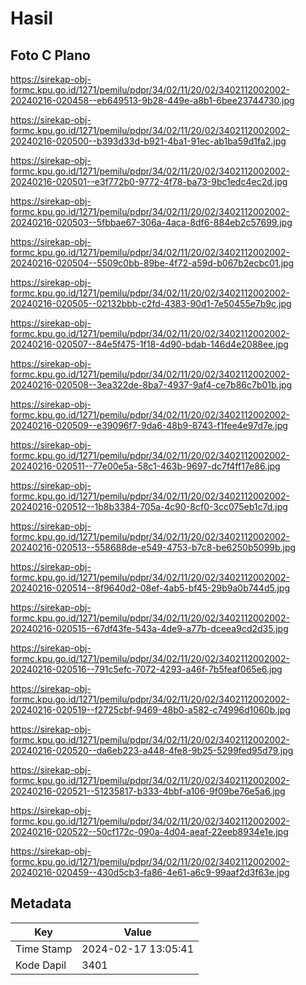 # Hasil

## Foto C Plano

https://sirekap-obj-formc.kpu.go.id/1271/pemilu/pdpr/34/02/11/20/02/3402112002002-20240216-020458--eb649513-9b28-449e-a8b1-6bee23744730.jpg

https://sirekap-obj-formc.kpu.go.id/1271/pemilu/pdpr/34/02/11/20/02/3402112002002-20240216-020500--b393d33d-b921-4ba1-91ec-ab1ba59d1fa2.jpg

https://sirekap-obj-formc.kpu.go.id/1271/pemilu/pdpr/34/02/11/20/02/3402112002002-20240216-020501--e3f772b0-9772-4f78-ba73-9bc1edc4ec2d.jpg

https://sirekap-obj-formc.kpu.go.id/1271/pemilu/pdpr/34/02/11/20/02/3402112002002-20240216-020503--5fbbae67-306a-4aca-8df6-884eb2c57699.jpg

https://sirekap-obj-formc.kpu.go.id/1271/pemilu/pdpr/34/02/11/20/02/3402112002002-20240216-020504--5509c0bb-89be-4f72-a59d-b067b2ecbc01.jpg

https://sirekap-obj-formc.kpu.go.id/1271/pemilu/pdpr/34/02/11/20/02/3402112002002-20240216-020505--02132bbb-c2fd-4383-90d1-7e50455e7b9c.jpg

https://sirekap-obj-formc.kpu.go.id/1271/pemilu/pdpr/34/02/11/20/02/3402112002002-20240216-020507--84e5f475-1f18-4d90-bdab-146d4e2088ee.jpg

https://sirekap-obj-formc.kpu.go.id/1271/pemilu/pdpr/34/02/11/20/02/3402112002002-20240216-020508--3ea322de-8ba7-4937-9af4-ce7b86c7b01b.jpg

https://sirekap-obj-formc.kpu.go.id/1271/pemilu/pdpr/34/02/11/20/02/3402112002002-20240216-020509--e39096f7-9da6-48b9-8743-f1fee4e97d7e.jpg

https://sirekap-obj-formc.kpu.go.id/1271/pemilu/pdpr/34/02/11/20/02/3402112002002-20240216-020511--77e00e5a-58c1-463b-9697-dc7f4ff17e86.jpg

https://sirekap-obj-formc.kpu.go.id/1271/pemilu/pdpr/34/02/11/20/02/3402112002002-20240216-020512--1b8b3384-705a-4c90-8cf0-3cc075eb1c7d.jpg

https://sirekap-obj-formc.kpu.go.id/1271/pemilu/pdpr/34/02/11/20/02/3402112002002-20240216-020513--558688de-e549-4753-b7c8-be6250b5099b.jpg

https://sirekap-obj-formc.kpu.go.id/1271/pemilu/pdpr/34/02/11/20/02/3402112002002-20240216-020514--8f9640d2-08ef-4ab5-bf45-29b9a0b744d5.jpg

https://sirekap-obj-formc.kpu.go.id/1271/pemilu/pdpr/34/02/11/20/02/3402112002002-20240216-020515--67df43fe-543a-4de9-a77b-dceea9cd2d35.jpg

https://sirekap-obj-formc.kpu.go.id/1271/pemilu/pdpr/34/02/11/20/02/3402112002002-20240216-020516--791c5efc-7072-4293-a46f-7b5feaf065e6.jpg

https://sirekap-obj-formc.kpu.go.id/1271/pemilu/pdpr/34/02/11/20/02/3402112002002-20240216-020519--f2725cbf-9469-48b0-a582-c74996d1060b.jpg

https://sirekap-obj-formc.kpu.go.id/1271/pemilu/pdpr/34/02/11/20/02/3402112002002-20240216-020520--da6eb223-a448-4fe8-9b25-5299fed95d79.jpg

https://sirekap-obj-formc.kpu.go.id/1271/pemilu/pdpr/34/02/11/20/02/3402112002002-20240216-020521--51235817-b333-4bbf-a106-9f09be76e5a6.jpg

https://sirekap-obj-formc.kpu.go.id/1271/pemilu/pdpr/34/02/11/20/02/3402112002002-20240216-020522--50cf172c-090a-4d04-aeaf-22eeb8934e1e.jpg

https://sirekap-obj-formc.kpu.go.id/1271/pemilu/pdpr/34/02/11/20/02/3402112002002-20240216-020459--430d5cb3-fa86-4e61-a6c9-99aaf2d3f63e.jpg


## Metadata

| Key        | Value               |
| ---------- | ------------------- |
| Time Stamp | 2024-02-17 13:05:41 |
| Kode Dapil | 3401                |



